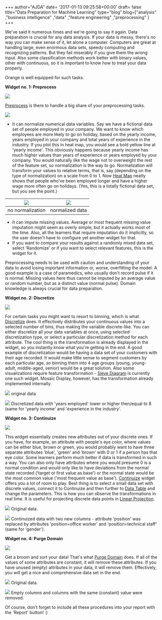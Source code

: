 +++
author="AJDA"
date= '2017-01-13 09:25:58+00:00'
draft= false
title="Data Preparation for Machine Learning"
type="blog"
blog=["analysis" ,"business intelligence" ,"data" ,"feature engineering" ,"preprocessing"  ]
+++

We've said it numerous times and we're going to say it again. Data preparation is crucial for any data analysis. If your data is messy, there's no way you can make sense of it, let alone a computer. Computers are great at handling large, even enormous data sets, speedy computing and recognizing patterns. But they fail miserably if you give them the wrong input. Also some classification methods work better with binary values, other with continuous, so it is important to know how to treat your data properly.

Orange is well equipped for such tasks.



**Widget no. 1: Preprocess**

![](/images/2017/01/preprocess.png)

[Preprocess](http://docs.orange.biolab.si/3/visual-programming/widgets/data/preprocess.html) is there to handle a big share of your preprocessing tasks.



![](/images/2017/01/original-data.png)

 * It can normalize numerical data variables. Say we have a fictional data set of people employed in your company. We want to know which employees are more likely to go on holiday, based on the yearly income, years employed in your company and total years of experience in the industry. If you plot this in heat map, you would see a bold yellow line at 'yearly income'. This obviously happens because yearly income has much higher values than years of experience or years employed by your company. You would naturally like the wage not to overweight the rest of the feature set, so normalization is the way to go. Normalization will transform your values to relative terms, that is, say (depending on the type of normalization) on a scale from 0 to 1. Now [Heat Map](http://docs.orange.biolab.si/3/visual-programming/widgets/visualize/heatmap.html) neatly shows that people who've been employed longer and have a higher wage more often go on holidays. (Yes, this is a totally fictional data set, but you see the point.)


 

![](/images/2016/04/heatmap1.png) |  ![](/images/2016/04/heatmap2.png)
:-------------------------:|:-------------------------:
no normalization  		   |normalized data




* It can impute missing values. Average or most frequent missing value imputation might seem as overly simple, but it actually works most of the time. Also, all the learners that require imputation do it implicitly, so the user doesn't have to configure yet another widget for that.
* If you want to compare your results against a randomly mixed data set, select 'Randomize' or if you want to select relevant features, this is the widget for it.

Preprocessing needs to be used with caution and understanding of your data to avoid losing important information or, worse, overfitting the model. A good example is a case of paramedics, who usually don't record pulse if it is normal. Missing values here thus cannot be imputed by an average value or random number, but as a distinct value (normal pulse). Domain knowledge is always crucial for data preparation.



**Widget no. 2: Discretize**

![](/images/2017/01/discretize.png)

For certain tasks you might want to resort to binning, which is what [Discretize](http://docs.orange.biolab.si/3/visual-programming/widgets/data/discretize.html) does. It effectively distributes your continuous values into a selected number of bins, thus making the variable discrete-like. You can either discretize all your data variables at once, using selected discretization type, or select a particular discretization method for each attribute. The cool thing is the transformation is already displayed in the widget, so you instantly know what you're getting in the end. A good example of discretization would be having a data set of your customers with their age recorded. It would make little sense to segment customers by each particular age, so binning them into 4 age groups (young, young-adult, middle-aged, senior) would be a great solution. Also some visualizations require feature transformation - [Sieve Diagram](http://docs.orange.biolab.si/3/visual-programming/widgets/visualize/sievediagram.html) is currently one such widget. Mosaic Display, however, has the transformation already implemented internally.



![](/images/2016/04/discretize1.png)
original data



![](/images/2016/04/discretize2.png)
Discretized data with 'years employed' lower or higher then/equal to 8 (same for 'yearly income' and 'experience in the industry'.



**Widget no. 3: Continuize**

![](/images/2017/01/continuize.png)

This widget essentially creates new attributes out of your discrete ones. If you have, for example, an attribute with people's eye color, where values can be either blue, brown or green, you would probably want to have three separate attributes 'blue', 'green' and 'brown' with 0 or 1 if a person has that eye color. Some learners perform much better if data is transformed in such a way. You can also only have attributes where you would presume 0 is a normal condition and would only like to have deviations from the normal state recorded ('target or first value as base') or the normal state would be the most common value ('most frequent value as base'). [Continuize](http://docs.orange.biolab.si/3/visual-programming/widgets/data/continuize.html) widget offers you a lot of room to play. Best thing is to select a small data set with discrete values, connect it to Continuize and then further to [Data Table](http://docs.orange.biolab.si/3/visual-programming/widgets/data/datatable.html) and change the parameters. This is how you can observe the transformations in real time. It is useful for projecting discrete data points in [Linear Projection](http://docs.orange.biolab.si/3/visual-programming/widgets/visualize/linearprojection.html).



![](/images/2016/04/continuize1.png)
Original data.



![](/images/2016/04/continuize2.png)
Continuized data with two new columns - attribute 'position' was replaced by attributes 'position=office worker' and 'position=technical staff' (same for 'gender').



**Widget no. 4: Purge Domain**

![](/images/2017/01/purge.png)

Get a broom and sort your data! That's what [Purge Domain](http://docs.orange.biolab.si/3/visual-programming/widgets/data/purgedomain.html) does. If all of the values of some attributes are constant, it will remove these attributes. If you have unused (empty) attributes in your data, it will remove them. Effectively, you will get a nice and comprehensive data set in the end.

![](/images/2016/04/purge1.png)
Original data.



![](/images/2016/04/purge2.png)
Empty columns and columns with the same (constant) value were removed.



Of course, don't forget to include all these procedures into your report with the 'Report' button! :)
